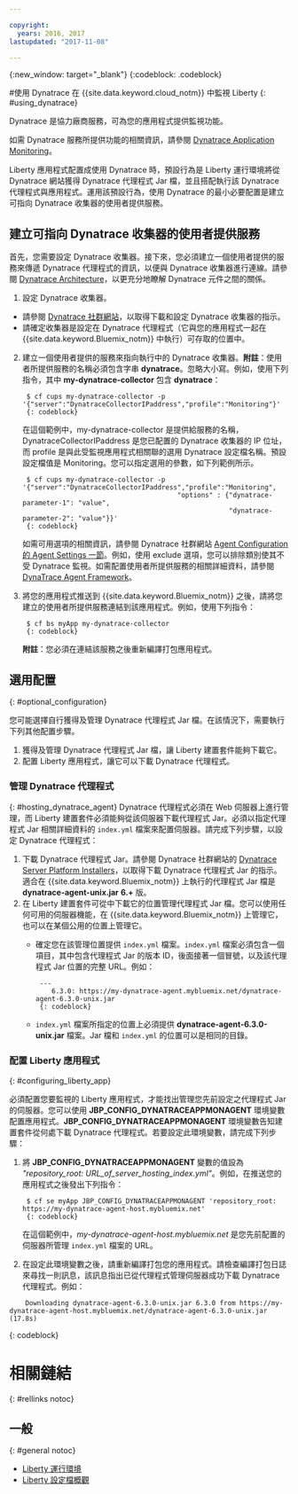 ```yaml
---

copyright:
  years: 2016, 2017
lastupdated: "2017-11-08"

---
```


{:new_window: target="_blank"}
{:codeblock: .codeblock}

#使用 Dynatrace 在 {{site.data.keyword.cloud_notm}} 中監視 Liberty
{: #using_dynatrace}

Dynatrace 是協力廠商服務，可為您的應用程式提供監視功能。

如需 Dynatrace 服務所提供功能的相關資訊，請參閱 [Dynatrace Application Monitoring](http://www.dynatrace.com/en/products/application-monitoring.html)。

Liberty 應用程式配置成使用 Dynatrace 時，預設行為是 Liberty 運行環境將從 Dynatrace 網站獲得 Dynatrace 代理程式 Jar 檔，並且搭配執行該 Dynatrace 代理程式與應用程式。運用該預設行為，使用 Dynatrace 的最小必要配置是建立可指向 Dynatrace 收集器的使用者提供服務。

## 建立可指向 Dynatrace 收集器的使用者提供服務

首先，您需要設定 Dynatrace 收集器。接下來，您必須建立一個使用者提供的服務來傳遞 Dynatrace 代理程式的資訊，以便與 Dynatrace 收集器進行連線。請參閱 [Dynatrace Architecture](https://community.dynatrace.com/community/display/DOCDT63/Architecture)，以更充分地瞭解 Dynatrace 元件之間的關係。

1. 設定 Dynatrace 收集器。
  * 請參閱 [Dynatrace 社群網站](https://community.dynatrace.com/community/display/EVAL/Step+3+-+Connect+Agent+to+Dynatrace)，以取得下載和設定 Dynatrace 收集器的指示。
  * 請確定收集器是設定在 Dynatrace 代理程式（它與您的應用程式一起在 {{site.data.keyword.Bluemix_notm}} 中執行）可存取的位置中。
2. 建立一個使用者提供的服務來指向執行中的 Dynatrace 收集器。**附註**：使用者所提供服務的名稱必須包含字串 **dynatrace**。忽略大小寫。例如，使用下列指令，其中 **my-dynatrace-collector** 包含 **dynatrace**：

        $ cf cups my-dynatrace-collector -p '{"server":"DynatraceCollectorIPaddress","profile":"Monitoring"}'
        {: codeblock}

    在這個範例中，my-dynatrace-collector 是提供給服務的名稱，DynatraceCollectorIPaddress 是您已配置的 Dynatrace 收集器的 IP 位址，而 profile 是與此受監視應用程式相關聯的選用 Dynatrace 設定檔名稱。預設設定檔值是 Monitoring。您可以指定選用的參數，如下列範例所示。

        $ cf cups my-dynatrace-collector -p '{"server":"DynatraceCollectorIPaddress","profile":"Monitoring",
                                              "options" : {"dynatrace-parameter-1": "value",
                                                           "dynatrace-parameter-2": "value"}}'
        {: codeblock}

    如需可用選項的相關資訊，請參閱 Dynatrace 社群網站 [Agent Configuration 的 Agent Settings 一節](https://community.dynatrace.com/community/display/DOCDT62/Agent+Configuration)。例如，使用 exclude 選項，您可以排除類別使其不受 Dynatrace 監視。如需配置使用者所提供服務的相關詳細資料，請參閱 [DynaTrace Agent Framework](https://github.com/cloudfoundry/ibm-websphere-liberty-buildpack/blob/master/docs/framework-dynatrace-agent.md)。

3. 將您的應用程式推送到 {{site.data.keyword.Bluemix_notm}} 之後，請將您建立的使用者所提供服務連結到該應用程式。例如，使用下列指令：

        $ cf bs myApp my-dynatrace-collector
        {: codeblock}

    **附註**：您必須在連結該服務之後重新編譯打包應用程式。

## 選用配置
{: #optional_configuration}

您可能選擇自行獲得及管理 Dynatrace 代理程式 Jar 檔。在該情況下，需要執行下列其他配置步驟。
1. 獲得及管理 Dynatrace 代理程式 Jar 檔，讓 Liberty 建置套件能夠下載它。
2. 配置 Liberty 應用程式，讓它可以下載 Dynatrace 代理程式。

### 管理 Dynatrace 代理程式
{: #hosting_dynatrace_agent}
Dynatrace 代理程式必須在 Web 伺服器上進行管理，而 Liberty 建置套件必須能夠從該伺服器下載代理程式 Jar。必須以指定代理程式 Jar 相關詳細資料的 `index.yml` 檔案來配置伺服器。請完成下列步驟，以設定 Dynatrace 代理程式：
  1. 下載 Dynatrace 代理程式 Jar。請參閱 Dynatrace 社群網站的 [Dynatrace Server Platform Installers](https://community.dynatrace.com/community/display/EVAL/Step+1+-+Download+and+install+Dynatrace)，以取得下載 Dynatrace 代理程式 Jar 的指示。適合在 {{site.data.keyword.Bluemix_notm}} 上執行的代理程式 Jar 檔是 **dynatrace-agent-unix.jar** **6.+** 版。
  2. 在 Liberty 建置套件可從中下載它的位置管理代理程式 Jar 檔。您可以使用任何可用的伺服器機能，在 {{site.data.keyword.Bluemix_notm}} 上管理它，也可以在某個公用的位置上管理它。
     * 確定您在該管理位置提供 `index.yml` 檔案。`index.yml` 檔案必須包含一個項目，其中包含代理程式 Jar 的版本 ID，後面接著一個冒號，以及該代理程式 Jar 位置的完整 URL。例如：

            ---
               6.3.0: https://my-dynatrace-agent.mybluemix.net/dynatrace-agent-6.3.0-unix.jar
            {: codeblock}

     * `index.yml` 檔案所指定的位置上必須提供 **dynatrace-agent-6.3.0-unix.jar** 檔案。Jar 檔和 `index.yml` 的位置可以是相同的目錄。

### 配置 Liberty 應用程式
{: #configuring_liberty_app}

必須配置您要監視的 Liberty 應用程式，才能找出管理您先前設定之代理程式 Jar 的伺服器。您可以使用 **JBP_CONFIG_DYNATRACEAPPMONAGENT** 環境變數配置應用程式。**JBP_CONFIG_DYNATRACEAPPMONAGENT** 環境變數告知建置套件從何處下載 Dynatrace 代理程式。若要設定此環境變數，請完成下列步驟：

1. 將 **JBP_CONFIG_DYNATRACEAPPMONAGENT** 變數的值設為 *"repository_root: URL_of_server_hosting_index.yml"*。例如，在推送您的應用程式之後發出下列指令：

        $ cf se myApp JBP_CONFIG_DYNATRACEAPPMONAGENT 'repository_root: https://my-dynatrace-agent-host.mybluemix.net'
        {: codeblock}

    在這個範例中，*my-dynatrace-agent-host.mybluemix.net* 是您先前配置的伺服器所管理 `index.yml` 檔案的 URL。

2. 在設定此環境變數之後，請重新編譯打包您的應用程式。請檢查編譯打包日誌來尋找一則訊息，該訊息指出已從代理程式管理伺服器成功下載 Dynatrace 代理程式。例如：
```
    Downloading dynatrace-agent-6.3.0-unix.jar 6.3.0 from https://my-dynatrace-agent-host.mybluemix.net/dynatrace-agent-6.3.0-unix.jar (17.8s)
```
{: codeblock}

# 相關鏈結
{: #rellinks notoc}
## 一般
{: #general notoc}
* [Liberty 運行環境](index.html)
* [Liberty 設定檔概觀](http://www-01.ibm.com/support/knowledgecenter/SSAW57_8.5.5/com.ibm.websphere.wlp.nd.doc/ae/cwlp_about.html)
